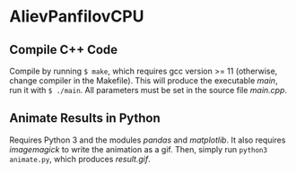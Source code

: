 # AlievPanfilovCPU

## Compile C++ Code

Compile by running `$ make`, which requires gcc version >= 11 (otherwise, change compiler in the Makefile). This will produce the executable *main*, run it with `$ ./main`. All parameters must be set in the source file *main.cpp*.

## Animate Results in Python

Requires Python 3 and the modules *pandas* and *matplotlib*. It also requires *imagemagick* to write the animation as a gif. Then, simply run `python3 animate.py`, which produces *result.gif*.